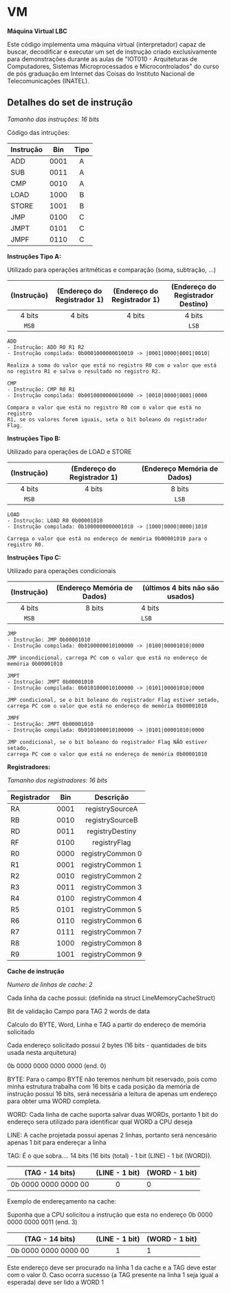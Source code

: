 # VM

**Máquina Virtual LBC**

Este código implementa uma máquina virtual (interpretador) capaz de buscar,
decodificar e executar um set de instrução criado exclusivamente para demonstrações
durante as aulas de "IOT010 - Arquiteturas de Computadores, Sistemas Microprocessados e Microcontrolados"
do curso de pós graduação em Internet das Coisas do Instituto Nacional de Telecomunicações (INATEL).   

## Detalhes do set de instrução

*Tamanho das instruções: 16 bits*
	
Código das intruções:

| Instrução   | Bin    | Tipo  |
| ----------- |:------:| :----:|
| ADD         | 0001   | A     |
| SUB         | 0011   | A     |
| CMP         | 0010   | A     |
| LOAD        | 1000   | B     |
| STORE       | 1001   | B     |
| JMP         | 0100   | C     |
| JMPT        | 0101   | C     |
| JMPF        | 0110   | C     |

**Instruções Tipo A:** 
	
Utilizado para operações aritméticas e comparação (soma, subtração, ...)

(Instrução) | (Endereço do Registrador 1) | (Endereço do Registrador 1) | (Endereço do Registrador Destino)
:---: | :---: | :---: | :---:
4 bits | 4 bits | 4 bits | 4 bits
`MSB` | | | `LSB`
     

```
ADD
- Instrução: ADD R0 R1 R2
- Instrução compilada: 0b0001000000010010 -> |0001|0000|0001|0010|
 
Realiza a soma do valor que está no registro R0 com o valor que está
no registro R1 e salva o resultado no registro R2.
```

```
CMP
- Instrução: CMP R0 R1
- Instrução compilada: 0b0010000000010000 -> |0010|0000|0001|0000
 
Compara o valor que está no registro R0 com o valor que está no registro
R1, se os valores forem iguais, seta o bit boleano do registrador Flag.
```
 	 	 
 	 	 	 
**Instruções Tipo B:**
    
Utilizado para operações de LOAD e STORE

(Instrução) | (Endereço do Registrador 1) | (Endereço Memória de Dados)
:---: | :---: | :---:
4 bits | 4 bits | 8 bits
`MSB` | | `LSB`
     	 
```
LOAD
- Instrução: LOAD R0 0b00001010
- Instrução compilada: 0b1000000000001010 -> |1000|0000|0000|1010
 
Carrega o valor que está no endereço de memória 0b00001010 para o registro R0.
```


**Instruções Tipo C:**
    
Utilizado para operações condicionais

(Instrução) | (Endereço Memória de Dados) | (últimos 4 bits não são usados)
:---: | :---: | ---
4 bits | 8 bits | 4 bits
`MSB` | | `LSB`
     	 
```
JMP
- Instrução: JMP 0b00001010
- Instrução compilada: 0b0100000010100000 -> |0100|00001010|0000
 
JMP incondicional, carrega PC com o valor que está no endereço de memória 0b00001010 
```

```
JMPT
- Instrução: JMPT 0b00001010
- Instrução compilada: 0b0101000010100000 -> |0101|00001010|0000
 
JMP condicional, se o bit boleano do registrador Flag estiver setado,
carrega PC com o valor que está no endereço de memória 0b00001010 
```

```
JMPF
- Instrução: JMPT 0b00001010
- Instrução compilada: 0b0101000010100000 -> |0101|00001010|0000
 
JMP condicional, se o bit boleano do registrador Flag NÃO estiver setado,
carrega PC com o valor que está no endereço de memória 0b00001010 
```

**Registradores:**

*Tamanho dos registradores: 16 bits*

| Registrador | Bin    | Descrição         |
| ----------- |:------:| :----------------:|
| RA          | 0001   | registrySourceA   |
| RB          | 0010   | registrySourceB   |
| RD          | 0011   | registryDestiny   |
| RF          | 0100   | registryFlag      |
| R0          | 0000   | registryCommon 0  |
| R1          | 0001   | registryCommon 1  |
| R2          | 0010   | registryCommon 2  |
| R3          | 0011   | registryCommon 3  |
| R4          | 0100   | registryCommon 4  |
| R5          | 0101   | registryCommon 5  |
| R6          | 0110   | registryCommon 6  |
| R7          | 0111   | registryCommon 7  |
| R8          | 1000   | registryCommon 8  |
| R9          | 1001   | registryCommon 9  |


**Cache de instrução**

*Numero de linhas de cache: 2*

Cada linha da cache possui: (definida na struct LineMemoryCacheStruct)

Bit de validação
Campo para TAG
2 words de data

Calculo do BYTE, Word, Linha e TAG  a partir do endereço de memória solicitado

Cada endereço solicitado possui 2 bytes (16 bits - quantidades de bits usada
nesta arquitetura)

0b 0000 0000 0000 0000 (end. 0)

BYTE: Para o campo BYTE não teremos nenhum bit reservado, pois como minha
estrutura trabalha com 16 bits e cada posição da memória de instrução possui
16 bits, será necessária a leitura de apenas um endereço para obter uma
WORD completa.

WORD: Cada linha de cache suporta salvar duas WORDs, portanto 1 bit do endereço
sera utilizado para identificar qual WORD  a CPU deseja

LINE: A cache projetada possui apenas 2 linhas, portanto será nencesário apenas
1 bit para endereçar a linha

TAG: É o que sobra.... 14 bits (16 bits (total) - 1 bit (LINE) - 1 bit (WORD)).

(TAG - 14 bits) | (LINE - 1 bit) | (WORD - 1 bit)
:---: | :---: | ---
0b 0000 0000 0000 00 | 0 | 0

Exemplo de endereçamento na cache:

Suponha que a CPU solicitou a instrução que esta no endereço
0b 0000 0000 0000 0011 (end. 3)

(TAG - 14 bits) | (LINE - 1 bit) | (WORD - 1 bit)
:---: | :---: | ---
0b 0000 0000 0000 00 | 1 | 1

Este endereço deve ser procurado na linha 1 da cache e a TAG deve estar com o
valor 0. Caso ocorra sucesso (a TAG presente na linha 1 seja igual a esperada)
deve ser lido a WORD 1